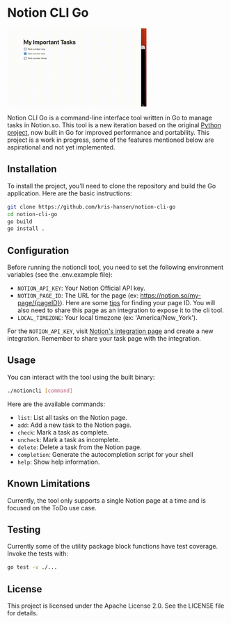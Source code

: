 # Notion CLI Go

 
![Notion CLI Go](notioncli.gif)


Notion CLI Go is a command-line interface tool written in Go to manage tasks in Notion.so. This tool is a new iteration based on the original [Python project](https://github.com/kris-hansen/notion-cli), now built in Go for improved performance and portability. This project is a work in progress, some of the features mentioned below are aspirational and not yet implemented.

## Installation

To install the project, you'll need to clone the repository and build the Go application. Here are the basic instructions:

```bash
git clone https://github.com/kris-hansen/notion-cli-go
cd notion-cli-go
go build
go install .
```

## Configuration

Before running the notioncli tool, you need to set the following environment variables (see the .env.example file):

- `NOTION_API_KEY`: Your Notion Official API key.
- `NOTION_PAGE_ID`: The URL for the page (ex: https://notion.so/my-page/{pageID}). Here are some [tips](https://developers.notion.com/docs/working-with-page-content#:~:text=Open%20the%20page%20in%20Notion,ends%20in%20a%20page%20ID.) for finding your page ID. You will also need to share this page as an integration to expose it to the cli tool.
- `LOCAL_TIMEZONE`: Your local timezone (ex: 'America/New_York').

For the `NOTION_API_KEY`, visit [Notion's integration page](https://www.notion.so/my-integrations) and create a new integration. Remember to share your task page with the integration.

## Usage

You can interact with the tool using the built binary:

```bash
./notioncli [command]
```

Here are the available commands:

- `list`: List all tasks on the Notion page.
- `add`: Add a new task to the Notion page.
- `check`: Mark a task as complete.
- `uncheck`: Mark a task as incomplete.
- `delete`: Delete a task from the Notion page.
- `completion`: Generate the autocompletion script for your shell
- `help`: Show help information.

## Known Limitations

Currently, the tool only supports a single Notion page at a time and is focused on the ToDo use case.

## Testing

Currently some of the utility package block functions have test coverage. Invoke the tests with:

```bash
go test -v ./...
```

## License

This project is licensed under the Apache License 2.0. See the LICENSE file for details.

